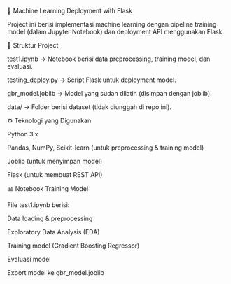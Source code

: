 🚀 Machine Learning Deployment with Flask

Project ini berisi implementasi machine learning dengan pipeline training model (dalam Jupyter Notebook) dan deployment API menggunakan Flask.

📂 Struktur Project

test1.ipynb → Notebook berisi data preprocessing, training model, dan evaluasi.

testing_deploy.py → Script Flask untuk deployment model.

gbr_model.joblib → Model yang sudah dilatih (disimpan dengan joblib).

data/ → Folder berisi dataset (tidak diunggah di repo ini).

⚙️ Teknologi yang Digunakan

Python 3.x

Pandas, NumPy, Scikit-learn (untuk preprocessing & training model)

Joblib (untuk menyimpan model)

Flask (untuk membuat REST API)

📊 Notebook Training Model

File test1.ipynb berisi:

Data loading & preprocessing

Exploratory Data Analysis (EDA)

Training model (Gradient Boosting Regressor)

Evaluasi model

Export model ke gbr_model.joblib